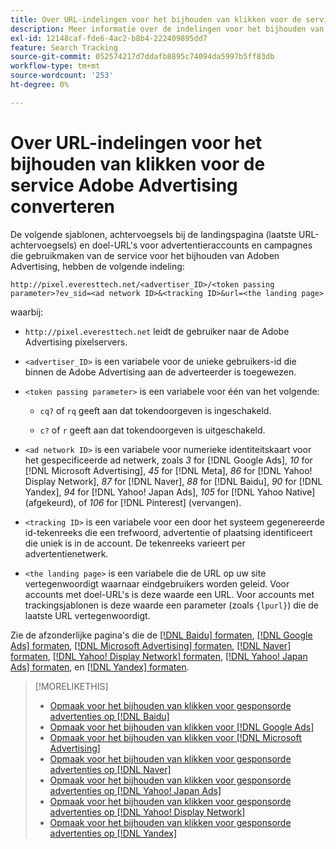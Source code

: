 ```yaml
---
title: Over URL-indelingen voor het bijhouden van klikken voor de service Adobe Advertising converteren
description: Meer informatie over de indelingen voor het bijhouden van klikken voor ondersteunde advertentienetwerken.
exl-id: 12148caf-fde6-4ac2-b8b4-222409895dd7
feature: Search Tracking
source-git-commit: 052574217d7ddafb8895c74094da5997b5ff83db
workflow-type: tm+mt
source-wordcount: '253'
ht-degree: 0%

---
```


# Over URL-indelingen voor het bijhouden van klikken voor de service Adobe Advertising converteren

De volgende sjablonen, achtervoegsels bij de landingspagina (laatste URL-achtervoegsels) en doel-URL&#39;s voor advertentieraccounts en campagnes die gebruikmaken van de service voor het bijhouden van Adoben Advertising, hebben de volgende indeling:

`http://pixel.everesttech.net/<advertiser_ID>/<token passing parameter>?ev_sid=<ad network ID>&<tracking ID>&url=<the landing page>`

waarbij:

* `http://pixel.everesttech.net` leidt de gebruiker naar de Adobe Advertising pixelservers.

* `<advertiser_ID>` is een variabele voor de unieke gebruikers-id die binnen de Adobe Advertising aan de adverteerder is toegewezen.

* `<token passing parameter>` is een variabele voor één van het volgende:

   * `cq?` of `rq` geeft aan dat tokendoorgeven is ingeschakeld.

   * `c?` of `r` geeft aan dat tokendoorgeven is uitgeschakeld.

* `<ad network ID>` is een variabele voor numerieke identiteitskaart voor het gespecificeerde ad netwerk, zoals *3* for [!DNL Google Ads], *10* for [!DNL Microsoft Advertising], *45* for [!DNL Meta], *86* for [!DNL Yahoo! Display Network], *87* for [!DNL Naver], *88* for [!DNL Baidu], *90* for [!DNL Yandex], *94* for [!DNL Yahoo! Japan Ads], *105* for [!DNL Yahoo Native] (afgekeurd), of *106* for [!DNL Pinterest] (vervangen).

* `<tracking ID>` is een variabele voor een door het systeem gegenereerde id-tekenreeks die een trefwoord, advertentie of plaatsing identificeert die uniek is in de account. De tekenreeks varieert per advertentienetwerk.

* `<the landing page>` is een variabele die de URL op uw site vertegenwoordigt waarnaar eindgebruikers worden geleid. Voor accounts met doel-URL&#39;s is deze waarde een URL. Voor accounts met trackingsjablonen is deze waarde een parameter (zoals `{lpurl}`) die de laatste URL vertegenwoordigt.

Zie de afzonderlijke pagina&#39;s die de [[!DNL Baidu] formaten](formats-click-tracking-baidu.md), [[!DNL Google Ads] formaten](formats-click-tracking-google.md), [[!DNL Microsoft Advertising] formaten](formats-click-tracking-microsoft.md), [[!DNL Naver] formaten](formats-click-tracking-naver.md), [[!DNL Yahoo! Display Network] formaten](formats-click-tracking-yahoo-display-network.md), [[!DNL Yahoo! Japan Ads] formaten](formats-click-tracking-yahoo-japan.md), en [[!DNL Yandex] formaten](formats-click-tracking-yandex.md).

>[!MORELIKETHIS]
>
>* [Opmaak voor het bijhouden van klikken voor gesponsorde advertenties op [!DNL Baidu]](formats-click-tracking-baidu.md)
>* [Opmaak voor het bijhouden van klikken voor [!DNL Google Ads]](formats-click-tracking-google.md)
>* [Opmaak voor het bijhouden van klikken voor [!DNL Microsoft Advertising]](formats-click-tracking-microsoft.md)
>* [Opmaak voor het bijhouden van klikken voor gesponsorde advertenties op [!DNL Naver]](formats-click-tracking-naver.md)
>* [Opmaak voor het bijhouden van klikken voor gesponsorde advertenties op [!DNL Yahoo! Japan Ads]](formats-click-tracking-yahoo-japan.md)
>* [Opmaak voor het bijhouden van klikken voor gesponsorde advertenties op [!DNL Yahoo! Display Network]](formats-click-tracking-yahoo-display-network.md)
>* [Opmaak voor het bijhouden van klikken voor gesponsorde advertenties op [!DNL Yandex]](formats-click-tracking-yandex.md)
